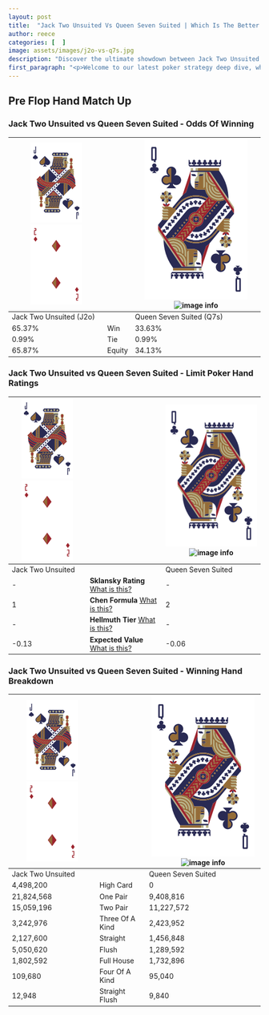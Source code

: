 ```yaml
---
layout: post
title:  "Jack Two Unsuited Vs Queen Seven Suited | Which Is The Better Hand In Poker? A Complete Guide"
author: reece
categories: [  ]
image: assets/images/j2o-vs-q7s.jpg
description: "Discover the ultimate showdown between Jack Two Unsuited and Queen Seven Suited in poker! Uncover the odds, strategies, and scenarios where one hand triumphs over the other. Get ready to up your poker game with this thrilling analysis."
first_paragraph: "<p>Welcome to our latest poker strategy deep dive, where we're pitting two distinct hands against each other in a high-stakes showdown: Jack Two Unsuited vs Queen Seven Suited.</p><p>In the dynamic world of poker, every decision counts, and knowing which hand holds the upper hand is key to your success at the table.</p><p>In this article, we'll dissect these two hands, explore the scenarios where one dominates the other, and equip you with the knowledge to make strategic choices that can tip the odds in your favor.</p><p>Get ready to unravel the intriguing dynamics of these poker hands and elevate your game to new heights.</p>"
---
```




[comment]: # (sp0)

## Pre Flop Hand Match Up

<div class="table hand-ratings" markdown="1"> 



### Jack Two Unsuited vs Queen Seven Suited - Odds Of Winning


    
| ![image info](assets/images/hand1/J.png) ![image info](assets/images/hand1/2o.png) |  | ![image info](assets/images/hand2/Q.png) ![image info](assets/images/hand2/7s.png) |
| -------- | -------- | -------- |
| Jack Two Unsuited (J2o) |  | Queen Seven Suited (Q7s) |
| 65.37% | Win | 33.63% |
| 0.99% | Tie | 0.99% |
| 65.87% | Equity | 34.13% |




[comment]: # (sp1)



### Jack Two Unsuited vs Queen Seven Suited - Limit Poker Hand Ratings


    
| ![image info](assets/images/hand1/J.png) ![image info](assets/images/hand1/2o.png) |  | ![image info](assets/images/hand2/Q.png) ![image info](assets/images/hand2/7s.png) |
| -------- | -------- | -------- |
| Jack Two Unsuited |  | Queen Seven Suited |
| - | **Sklansky Rating** [What is this?](/sklansky-rating-explained) | - |
| 1 | **Chen Formula** [What is this?](/chen-formula-explained) | 2 |
| - | **Hellmuth Tier** [What is this?](/Hellmuth-tier-explained) | - |
| -0.13 | **Expected Value** [What is this?](/expected-value-explained) | -0.06 |




[comment]: # (sp2)



### Jack Two Unsuited vs Queen Seven Suited - Winning Hand Breakdown


    
| ![image info](assets/images/hand1/J.png) ![image info](assets/images/hand1/2o.png) |  | ![image info](assets/images/hand2/Q.png) ![image info](assets/images/hand2/7s.png) |
| -------- | -------- | -------- |
| Jack Two Unsuited |  | Queen Seven Suited |
| 4,498,200 | High Card | 0 |
| 21,824,568 | One Pair | 9,408,816 |
| 15,059,196 | Two Pair | 11,227,572 |
| 3,242,976 | Three Of A Kind | 2,423,952 |
| 2,127,600 | Straight | 1,456,848 |
| 5,050,620 | Flush | 1,289,592 |
| 1,802,592 | Full House | 1,732,896 |
| 109,680 | Four Of A Kind | 95,040 |
| 12,948 | Straight Flush | 9,840 |




[comment]: # (sp3)



</div>

[comment]: # (sp4)



[comment]: # (sp5)

